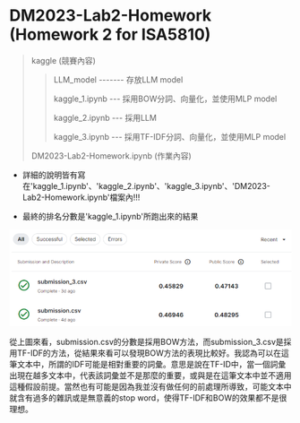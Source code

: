 # DM2023-Lab2-Homework (Homework 2 for ISA5810)

> kaggle (競賽內容)
> 
>> LLM_model ------- 存放LLM model
>> 
>> kaggle_1.ipynb --- 採用BOW分詞、向量化，並使用MLP model
>> 
>> kaggle_2.ipynb --- 採用LLM
>> 
>> kaggle_3.ipynb --- 採用TF-IDF分詞、向量化，並使用MLP model
>> 
> DM2023-Lab2-Homework.ipynb (作業內容)



* 詳細的說明皆有寫在'kaggle_1.ipynb'、'kaggle_2.ipynb'、'kaggle_3.ipynb'、'DM2023-Lab2-Homework.ipynb'檔案內!!!

* 最終的排名分數是'kaggle_1.ipynb'所跑出來的結果


![image](img/pic1.png)

從上圖來看，submission.csv的分數是採用BOW方法，而submission_3.csv是採用TF-IDF的方法，從結果來看可以發現BOW方法的表現比較好。我認為可以在這筆文本中，所謂的IDF可能是相對重要的詞彙。意思是說在TF-ID中，當一個詞彙出現在越多文本中，代表該詞彙並不是那麼的重要，或與是在這筆文本中並不適用這種假設前提。當然也有可能是因為我並沒有做任何的前處理所導致，可能文本中就含有過多的雜訊或是無意義的stop word，使得TF-IDF和BOW的效果都不是很理想。

